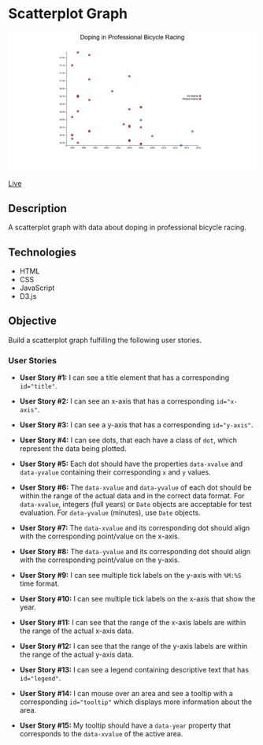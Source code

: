 # Scatterplot Graph

![Scatterplot Graph](screenshot.png)

[Live](https://jjnilton.github.io/freecodecamp-projects/data-visualization/scatterplot-graph/dist)

## Description

A scatterplot graph with data about doping in professional bicycle racing.

## Technologies

- HTML
- CSS
- JavaScript
- D3.js

## Objective

Build a scatterplot graph fulfilling the following user stories.

### User Stories

- **User Story #1:** I can see a title element that has a corresponding `id="title"`.

- **User Story #2:** I can see an x-axis that has a corresponding `id="x-axis"`.

- **User Story #3:** I can see a y-axis that has a corresponding `id="y-axis"`.

- **User Story #4:** I can see dots, that each have a class of `dot`, which represent the data being plotted.

- **User Story #5:** Each dot should have the properties `data-xvalue` and `data-yvalue` containing their corresponding `x` and `y` values.

- **User Story #6:** The `data-xvalue` and `data-yvalue` of each dot should be within the range of the actual data and in the correct data format. For `data-xvalue`, integers (full years) or `Date` objects are acceptable for test evaluation. For `data-yvalue` (minutes), use `Date` objects.

- **User Story #7:** The `data-xvalue` and its corresponding dot should align with the corresponding point/value on the x-axis.

- **User Story #8:** The `data-yvalue` and its corresponding dot should align with the corresponding point/value on the y-axis.

- **User Story #9:** I can see multiple tick labels on the y-axis with `%M:%S` time format.

- **User Story #10:** I can see multiple tick labels on the x-axis that show the year.

- **User Story #11:** I can see that the range of the x-axis labels are within the range of the actual x-axis data.

- **User Story #12:** I can see that the range of the y-axis labels are within the range of the actual y-axis data.

- **User Story #13:** I can see a legend containing descriptive text that has `id="legend"`.

- **User Story #14:** I can mouse over an area and see a tooltip with a corresponding `id="tooltip"` which displays more information about the area.

- **User Story #15:** My tooltip should have a `data-year` property that corresponds to the `data-xvalue` of the active area.